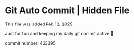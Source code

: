 # Git Auto Commit | Hidden File

This file was added Feb 12, 2025

Just for fun and keeping my daily git commit active 🤪

commit number: 433395
